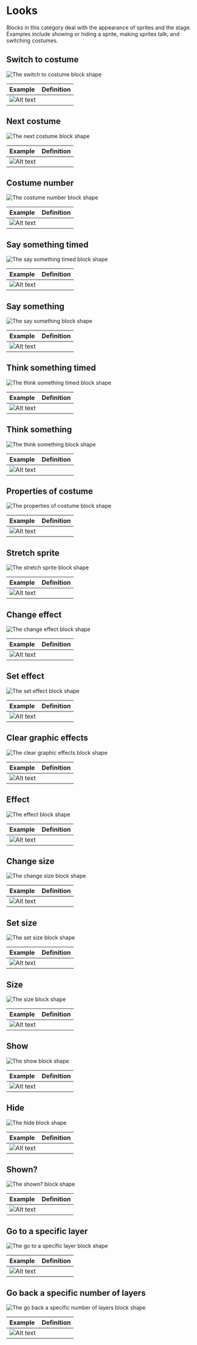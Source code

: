 # Looks
Blocks in this category deal with the appearance of sprites and the stage. Examples include showing or hiding a sprite, making sprites talk, and switching costumes. 

## Switch to costume
![The switch to costume block shape](./assets/block_switchtocostume.png)

| Example | Definition |
|:- |:- |
| ![Alt text](./assets/block_switchtocostume_example.png) |  |



## Next costume
![The next costume block shape](./assets/block_nextcostume.png)

| Example | Definition |
|:- |:- |
| ![Alt text](./assets/block_nextcostume_example.png) |  |



## Costume number
![The costume number block shape](./assets/block_costumenumber.png)

| Example | Definition |
|:- |:- |
| ![Alt text](./assets/block_costumenumber_example.png) |  |



## Say something timed
![The say something timed block shape](./assets/block_saysomethingtimed.png)

| Example | Definition |
|:- |:- |
| ![Alt text](./assets/block_saysomethingtimed_example.png) |  |



## Say something
![The say something block shape](./assets/block_saysomething.png)

| Example | Definition |
|:- |:- |
| ![Alt text](./assets/block_saysomething_example.png) |  |



## Think something timed
![The think something timed block shape](./assets/block_thinksomethingtimed.png)

| Example | Definition |
|:- |:- |
| ![Alt text](./assets/block_thinksomethingtimed_example.png) |  |



## Think something
![The think something block shape](./assets/block_thinksomething.png)

| Example | Definition |
|:- |:- |
| ![Alt text](./assets/block_thinksomething_example.png) |  |



## Properties of costume
![The properties of costume block shape](./assets/block_propertiesofcostume.png)

| Example | Definition |
|:- |:- |
| ![Alt text](./assets/block_propertiesofcostume_example.png) |  |



## Stretch sprite
![The stretch sprite block shape](./assets/block_stretchsprite.png)

| Example | Definition |
|:- |:- |
| ![Alt text](./assets/block_stretchsprite_example.png) |  |



## Change effect
![The change effect block shape](./assets/block_changeeffect.png)



| Example | Definition |
|:- |:- |
| ![Alt text](./assets/block_changeeffect_example.png) |  |



## Set effect
![The set effect block shape](./assets/block_seteffect.png)

| Example | Definition |
|:- |:- |
| ![Alt text](./assets/block_seteffect_example.png) |  |



## Clear graphic effects
![The clear graphic effects block shape](./assets/block_cleargraphiceffects.png)

| Example | Definition |
|:- |:- |
| ![Alt text](./assets/block_cleargraphiceffects_example.png) |  |



## Effect
![The effect block shape](./assets/block_effect.png)

| Example | Definition |
|:- |:- |
| ![Alt text](./assets/block_effect_example.png) |  |


## Change size
![The change size block shape](./assets/block_changesize.png)

| Example | Definition |
|:- |:- |
| ![Alt text](./assets/block_changesize_example.png) |  |



## Set size
![The set size block shape](./assets/block_setsize.png)

| Example | Definition |
|:- |:- |
| ![Alt text](./assets/block_setsize_example.png) |  |



## Size
![The size block shape](./assets/block_size.png)

| Example | Definition |
|:- |:- |
| ![Alt text](./assets/block_size_example.png) |  |



## Show
![The show block shape](./assets/block_show.png)

| Example | Definition |
|:- |:- |
| ![Alt text](./assets/block_show_example.png) |  |



## Hide
![The hide block shape](./assets/block_hide.png)

| Example | Definition |
|:- |:- |
| ![Alt text](./assets/block_hide_example.png) |  |



## Shown?
![The shown? block shape](./assets/block_shown.png)

| Example | Definition |
|:- |:- |
| ![Alt text](./assets/block_shown_example.png) |  |



## Go to a specific layer
![The go to a specific layer block shape](./assets/block_gotoaspecificlayer.png)

| Example | Definition |
|:- |:- |
| ![Alt text](./assets/block_gotoaspecificlayer_example.png) |  |



## Go back a specific number of layers
![The go back a specific number of layers block shape](./assets/block_gobackaspecificnumberoflayers.png)

| Example | Definition |
|:- |:- |
| ![Alt text](./assets/block_gobackaspecificnumberoflayers_example.png) |  |



